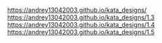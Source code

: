 https://andrey13042003.github.io/kata_designs/
<br>
https://andrey13042003.github.io/kata_designs/1.3
<br>
https://andrey13042003.github.io/kata_designs/1.4
<br> 
https://andrey13042003.github.io/kata_designs/1.5
